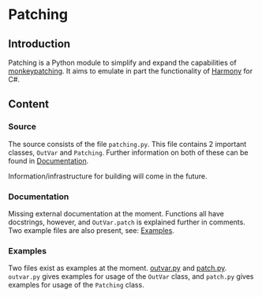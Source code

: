 # Patching

## Introduction

Patching is a Python module to simplify and expand the capabilities of [monkeypatching](https://en.wikipedia.org/wiki/Monkey_patch). It aims to emulate in part the functionality of [Harmony](https://harmony.pardeike.net/) for C#.

## Content

### Source

The source consists of the file ``patching.py``. This file contains 2 important classes, ``OutVar`` and ``Patching``. Further information on both of these can be found in [Documentation](#documentation).

Information/infrastructure for building will come in the future.

### Documentation

Missing external documentation at the moment. Functions all have docstrings, however, and ``OutVar.patch`` is explained further in comments. Two example files are also present, see: [Examples](#examples).

### Examples

Two files exist as examples at the moment. [outvar.py](/examples/outvar.py) and [patch.py](/examples/patch.py). ``outvar.py`` gives examples for usage of the ``OutVar`` class, and ``patch.py`` gives examples for usage of the ``Patching`` class.